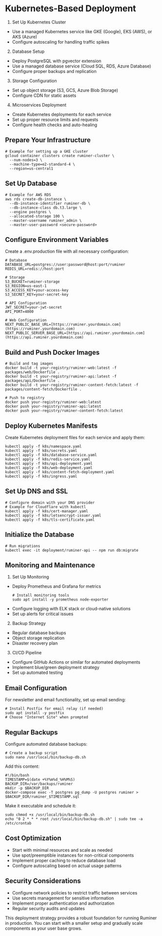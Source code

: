 # Kubernetes-Based Deployment

1. Set Up Kubernetes Cluster
- Use a managed Kubernetes service like GKE (Google), EKS (AWS), or AKS (Azure)
- Configure autoscaling for handling traffic spikes
2. Database Setup
- Deploy PostgreSQL with pgvector extension
- Use a managed database service (Cloud SQL, RDS, Azure Database)
- Configure proper backups and replication
3. Storage Configuration
- Set up object storage (S3, GCS, Azure Blob Storage)
- Configure CDN for static assets
4. Microservices Deployment
- Create Kubernetes deployments for each service
- Set up proper resource limits and requests
- Configure health checks and auto-healing

## Prepare Your Infrastructure
```
# Example for setting up a GKE cluster
gcloud container clusters create ruminer-cluster \
  --num-nodes=3 \
  --machine-type=e2-standard-4 \
  --region=us-central1
```

## Set Up Database
```
# Example for AWS RDS
aws rds create-db-instance \
  --db-instance-identifier ruminer-db \
  --db-instance-class db.t3.large \
  --engine postgres \
  --allocated-storage 100 \
  --master-username ruminer_admin \
  --master-user-password <secure-password>
```

## Configure Environment Variables
Create a .env.production file with all necessary configuration:
```
# Database
DATABASE_URL=postgres://user:password@host:port/ruminer
REDIS_URL=redis://host:port

# Storage
S3_BUCKET=ruminer-storage
S3_REGION=us-east-1
S3_ACCESS_KEY=your-access-key
S3_SECRET_KEY=your-secret-key

# API Configuration
JWT_SECRET=your-jwt-secret
API_PORT=4000

# Web Configuration
NEXT_PUBLIC_BASE_URL=[https://ruminer.yourdomain.com](https://ruminer.yourdomain.com)
NEXT_PUBLIC_SERVER_BASE_URL=[https://api.ruminer.yourdomain.com](https://api.ruminer.yourdomain.com)
```

## Build and Push Docker Images
```
# Build and tag images
docker build -t your-registry/ruminer-web:latest -f packages/web/Dockerfile .
docker build -t your-registry/ruminer-api:latest -f packages/api/Dockerfile .
docker build -t your-registry/ruminer-content-fetch:latest -f packages/content-fetch/Dockerfile .

# Push to registry
docker push your-registry/ruminer-web:latest
docker push your-registry/ruminer-api:latest
docker push your-registry/ruminer-content-fetch:latest
```

## Deploy Kubernetes Manifests
Create Kubernetes deployment files for each service and apply them:
```
kubectl apply -f k8s/namespace.yaml
kubectl apply -f k8s/secrets.yaml
kubectl apply -f k8s/database-service.yaml
kubectl apply -f k8s/redis-service.yaml
kubectl apply -f k8s/api-deployment.yaml
kubectl apply -f k8s/web-deployment.yaml
kubectl apply -f k8s/content-fetch-deployment.yaml
kubectl apply -f k8s/ingress.yaml
```

## Set Up DNS and SSL
```
# Configure domain with your DNS provider
# Example for Cloudflare with kubectl
kubectl apply -f k8s/cert-manager.yaml
kubectl apply -f k8s/letsencrypt-issuer.yaml
kubectl apply -f k8s/tls-certificate.yaml
```

## Initialize the Database
```
# Run migrations
kubectl exec -it deployment/ruminer-api -- npm run db:migrate
```

## Monitoring and Maintenance
1. Set Up Monitoring
- Deploy Prometheus and Grafana for metrics
  ```
  # Install monitoring tools
  sudo apt install -y prometheus node-exporter
  ```
- Configure logging with ELK stack or cloud-native solutions
- Set up alerts for critical issues
2. Backup Strategy
- Regular database backups
- Object storage replication
- Disaster recovery plan
3. CI/CD Pipeline
- Configure GitHub Actions or similar for automated deployments
- Implement blue/green deployment strategy
- Set up automated testing

## Email Configuration
For newsletter and email functionality, set up email sending:
```
# Install Postfix for email relay (if needed)
sudo apt install -y postfix
# Choose "Internet Site" when prompted
```

## Regular Backups
Configure automated database backups:
```
# Create a backup script
sudo nano /usr/local/bin/backup-db.sh
```

Add this content:
```
#!/bin/bash
TIMESTAMP=$(date +%Y%m%d_%H%M%S)
BACKUP_DIR=/var/backups/ruminer
mkdir -p $BACKUP_DIR
docker-compose exec -T postgres pg_dump -U postgres ruminer > $BACKUP_DIR/ruminer_$TIMESTAMP.sql
```

Make it executable and schedule it:
```
sudo chmod +x /usr/local/bin/backup-db.sh
echo "0 2 * * * root /usr/local/bin/backup-db.sh" | sudo tee -a /etc/crontab
```

## Cost Optimization
- Start with minimal resources and scale as needed
- Use spot/preemptible instances for non-critical components
- Implement proper caching to reduce database load
- Configure autoscaling based on actual usage patterns

## Security Considerations
- Configure network policies to restrict traffic between services
- Use secrets management for sensitive information
- Implement proper authentication and authorization
- Regular security audits and updates

This deployment strategy provides a robust foundation for running Ruminer in production. You can start with a smaller setup and gradually scale components as your user base grows.